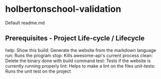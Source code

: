 # holbertonschool-validation

Default readme.md

## Prerequisites - Project Life-cycle / Lifecycle
help: Show this
build: Generate the website from the markdown language
run: Runs the program
stop: Kills awesome-api's current process
clean: Delete the binary done with build command
test: Tests if the website is currently running properly
lint: Helps to make a lint on the files
unit-tests: Runs the unit test on the project